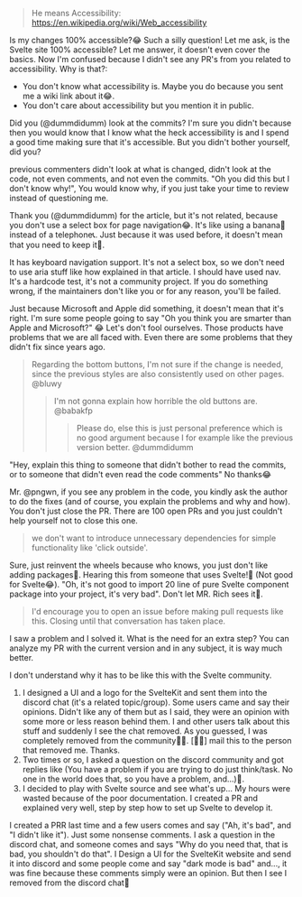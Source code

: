 > He means Accessibility: https://en.wikipedia.org/wiki/Web_accessibility

Is my changes 100% accessible?😂 Such a silly question! Let me ask, is the Svelte site 100% accessible? Let me answer, it doesn't even cover the basics. Now I'm confused because I didn't see any PR's from you related to accessibility. Why is that?:

- You don't know what accessibility is. Maybe you do because you sent me a wiki link about it😂.
- You don't care about accessibility but you mention it in public.

Did you (@dummdidumm) look at the commits? I'm sure you didn't because then you would know that I know what the heck accessibility is and I spend a good time making sure that it's accessible. But you didn't bother yourself, did you?

previous commenters didn't look at what is changed, didn't look at the code, not even comments, and not even the commits. "Oh you did this but I don't know why!", You would know why, if you just take your time to review instead of questioning me.

Thank you (@dummdidumm) for the article, but it's not related, because you don't use a select box for page navigation😂. It's like using a banana🍌 instead of a telephone📞. Just because it was used before, it doesn't mean that you need to keep it🙂.

It has keyboard navigation support. It's not a select box, so we don't need to use aria stuff like how explained in that article. I should have used nav. It's a hardcode test, it's not a community project. If you do something wrong, if the maintainers don't like you or for any reason, you'll be failed.

Just because Microsoft and Apple did something, it doesn't mean that it's right. I'm sure some people going to say "Oh you think you are smarter than Apple and Microsoft?" 😂 Let's don't fool ourselves. Those products have problems that we are all faced with. Even there are some problems that they didn't fix since years ago.

> Regarding the bottom buttons, I'm not sure if the change is needed, since the previous styles are also consistently used on other pages.
> @bluwy
>
> > I'm not gonna explain how horrible the old buttons are.
> > @babakfp
> >
> > > Please do, else this is just personal preference which is no good argument because I for example like the previous version better.
> > > @dummdidumm

"Hey, explain this thing to someone that didn't bother to read the commits, or to someone that didn't even read the code comments"
No thanks😂

Mr. @pngwn, if you see any problem in the code, you kindly ask the author to do the fixes (and of course, you explain the problems and why and how). You don't just close the PR. There are 100 open PRs and you just couldn't help yourself not to close this one.

> we don't want to introduce unnecessary dependencies for simple functionality like 'click outside'.

Sure, just reinvent the wheels because who knows, you just don't like adding packages👏. Hearing this from someone that uses Svelte!🙂 (Not good for Svelte😂). "Oh, it's not good to import 20 line of pure Svelte component package into your project, it's very bad". Don't let MR. Rich sees it🙂.

> I'd encourage you to open an issue before making pull requests like this. Closing until that conversation has taken place.

I saw a problem and I solved it. What is the need for an extra step? You can analyze my PR with the current version and in any subject, it is way much better.

I don't understand why it has to be like this with the Svelte community.

1. I designed a UI and a logo for the SvelteKit and sent them into the discord chat (it's a related topic/group). Some users came and say their opinions. Didn't like any of them but as I said, they were an opinion with some more or less reason behind them. I and other users talk about this stuff and suddenly I see the chat removed. As you guessed, I was completely removed from the community🙂🙂. [🖕🏿] mail this to the person that removed me. Thanks.
2. Two times or so, I asked a question on the discord community and got replies like (You have a problem if you are trying to do just think/task. No one in the world does that, so you have a problem, and...)🙂.
3. I decided to play with Svelte source and see what's up... My hours were wasted because of the poor documentation. I created a PR and explained very well, step by step how to set up Svelte to develop it.

I created a PRR last time and a few users comes and say ("Ah, it's bad", and "I didn't like it"). Just some nonsense comments. I ask a question in the discord chat, and someone comes and says "Why do you need that, that is bad, you shouldn't do that". I Design a UI for the SvelteKit website and send it into discord and some people come and say "dark mode is bad" and..., it was fine because these comments simply were an opinion. But then I see I removed from the discord chat🙂
